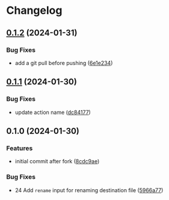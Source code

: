# Changelog

## [0.1.2](https://github.com/andrewthetechie/copy_file_to_another_repo_action/compare/v0.1.1...v0.1.2) (2024-01-31)


### Bug Fixes

* add a git pull before pushing ([6e1e234](https://github.com/andrewthetechie/copy_file_to_another_repo_action/commit/6e1e234e26eaaad9e6ff06f87bbd3f0fbea333c4))

## [0.1.1](https://github.com/andrewthetechie/copy_file_to_another_repo_action/compare/v0.1.0...v0.1.1) (2024-01-30)


### Bug Fixes

* update action name ([dc84177](https://github.com/andrewthetechie/copy_file_to_another_repo_action/commit/dc84177c87839c8eb3e321c850a5766885a9a0c4))

## 0.1.0 (2024-01-30)


### Features

* initial commit after fork ([8cdc9ae](https://github.com/andrewthetechie/copy_file_to_another_repo_action/commit/8cdc9aed5b527ddaf36c7dd2a226692160275765))


### Bug Fixes

* 24 Add `rename` input for renaming destination file ([5966a77](https://github.com/andrewthetechie/copy_file_to_another_repo_action/commit/5966a7778f7110f85bcb5e5ffe6c56d954941ef6))
